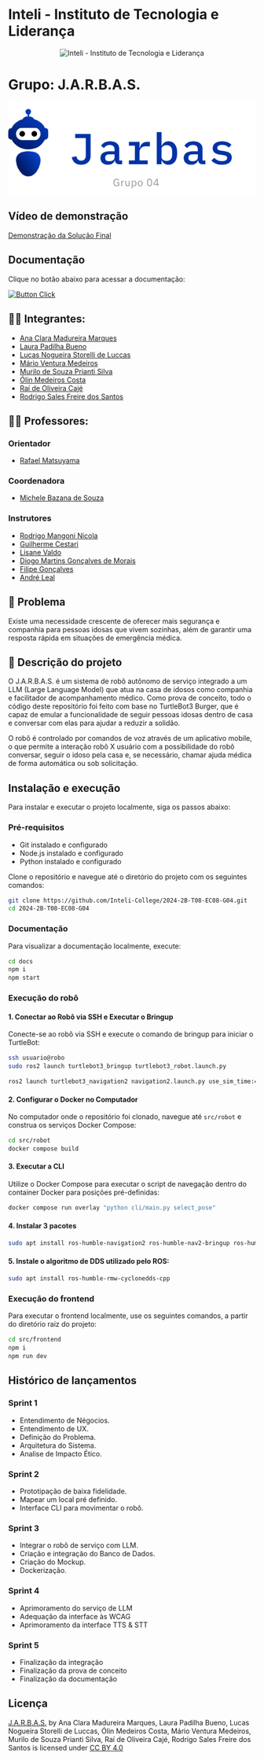 # Inteli - Instituto de Tecnologia e Liderança 

<p align="center">
<img src="https://www.inteli.edu.br/wp-content/uploads/2024/06/logo-inteli-3-768x420-1.png" alt="Inteli - Instituto de Tecnologia e Liderança" width="200">
</p>

# Grupo: J.A.R.B.A.S.

![Logo do grupo J.A.R.B.A.S.](./docs/static/img/jarbas_logo.png)

## Vídeo de demonstração

[Demonstração da Solução Final](https://youtu.be/Hy0UgpZZ7xw/)

## Documentação

Clique no botão abaixo para acessar a documentação:

[![Button Click]][Link]

[Button Click]: https://img.shields.io/badge/Documentação-37a779?style=for-the-badge
[Link]: https://inteli-college.github.io/2024-2B-T08-EC08-G04/


## :student: Integrantes:

- <a href="https://github.com/ahnina">Ana Clara Madureira Marques</a>
- <a href="https://www.linkedin.com/in/laura-p-bueno/">Laura Padilha Bueno</a>
- <a href="https://www.linkedin.com/in/lucasdeluccas/">Lucas Nogueira Storelli de Luccas</a>
- <a href="https://www.linkedin.com/in/m%C3%A1riovm/">Mário Ventura Medeiros</a>
- <a href="https://www.linkedin.com/in/murilo-prianti-0073111a1/">Murilo de Souza Prianti Silva</a>
- <a href="https://www.linkedin.com/in/olincosta/">Ólin Medeiros Costa</a>
- <a href="https://www.linkedin.com/in/raideoliveira/">Raí de Oliveira Cajé</a>
- <a href="https://www.linkedin.com/in/rodrigo-sales-07/">Rodrigo Sales Freire dos Santos</a>

## :teacher: Professores:

### Orientador

- <a href="https://www.linkedin.com/in/rafaelmatsuyama/">Rafael Matsuyama</a>

### Coordenadora

- <a href="https://www.linkedin.com/in/michele-bazana-de-souza-69b77763/">Michele Bazana de Souza</a>

### Instrutores

- <a href="https://www.linkedin.com/in/rodrigo-mangoni-nicola-537027158/">Rodrigo Mangoni Nicola</a>
- <a href="https://www.linkedin.com/in/gui-cestari/">Guilherme Cestari</a>
- <a href="https://www.linkedin.com/in/lisane-valdo/">Lisane Valdo</a>
- <a href="https://www.linkedin.com/in/diogo-martins-gon%C3%A7alves-de-morais-96404732/">Diogo Martins Gonçalves de Morais</a>
- <a href="https://www.linkedin.com/in/filipe-gon%C3%A7alves-08a55015b/">Filipe Gonçalves</a>
- <a href="https://www.linkedin.com/in/andr%C3%A9-leal-a57b2065/">André Leal</a>

## :pushpin: Problema

Existe uma necessidade crescente de oferecer mais segurança e companhia para pessoas idosas que vivem sozinhas, além de garantir uma resposta rápida em situações de emergência médica.

## :memo: Descrição do projeto

O J.A.R.B.A.S. é um sistema de robô autônomo de serviço integrado a um LLM (Large Language Model) que atua na casa de idosos como companhia e facilitador de acompanhamento médico. Como prova de conceito, todo o código deste repositório foi feito com base no TurtleBot3 Burger, que é capaz de emular a funcionalidade de seguir pessoas idosas dentro de casa e conversar com elas para ajudar a reduzir a solidão.

O robô é controlado por comandos de voz através de um aplicativo mobile, o que permite a interação robô X usuário com a possibilidade do robô conversar, seguir o idoso pela casa e, se necessário, chamar ajuda médica de forma automática ou sob solicitação.


## Instalação e execução

Para instalar e executar o projeto localmente, siga os passos abaixo:

### Pré-requisitos

- Git instalado e configurado
- Node.js instalado e configurado
- Python instalado e configurado

Clone o repositório e navegue até o diretório do projeto com os seguintes comandos:

```bash
git clone https://github.com/Inteli-College/2024-2B-T08-EC08-G04.git
cd 2024-2B-T08-EC08-G04
```

### Documentação

Para visualizar a documentação localmente, execute:

```bash
cd docs
npm i
npm start
```

### Execução do robô

#### 1. Conectar ao Robô via SSH e Executar o Bringup
Conecte-se ao robô via SSH e execute o comando de bringup para iniciar o TurtleBot:

```bash
ssh usuario@robo
sudo ros2 launch turtlebot3_bringup turtlebot3_robot.launch.py
```

```bash 
ros2 launch turtlebot3_navigation2 navigation2.launch.py use_sim_time:=False map:=<caminho do mapa>.yaml
```

#### 2. Configurar o Docker no Computador
No computador onde o repositório foi clonado, navegue até `src/robot` e construa os serviços Docker Compose:

```bash
cd src/robot
docker compose build
```

#### 3. Executar a CLI
Utilize o Docker Compose para executar o script de navegação dentro do container Docker para posições pré-definidas:

```bash
docker compose run overlay "python cli/main.py select_pose"
```

#### 4. Instalar 3 pacotes
```bash
sudo apt install ros-humble-navigation2 ros-humble-nav2-bringup ros-humble-turtlebot3
```

####  5. Instale o algoritmo de DDS utilizado pelo ROS:
```bash
sudo apt install ros-humble-rmw-cyclonedds-cpp
```

### Execução do frontend

Para executar o frontend localmente, use os seguintes comandos, a partir do diretório raiz do projeto:

```bash
cd src/frontend
npm i
npm run dev
```

## Histórico de lançamentos

### Sprint 1

- Entendimento de Négocios.
- Entendimento de UX.
- Definição do Problema.
- Arquitetura do Sistema.
- Analise de Impacto Ético.
  
### Sprint 2

- Prototipação de baixa fidelidade.
- Mapear um local pré definido.
- Interface CLI para movimentar o robô.

### Sprint 3

- Integrar o robô de serviço com LLM.
- Criação e integração do Banco de Dados.
- Criação do Mockup.
- Dockerização.

### Sprint 4

- Aprimoramento do serviço de LLM
- Adequação da interface às WCAG
- Aprimoramento da interface TTS & STT

### Sprint 5

- Finalização da integração
- Finalização da prova de conceito
- Finalização da documentação

## Licença

 <p xmlns:cc="http://creativecommons.org/ns#" xmlns:dct="http://purl.org/dc/terms/"><a property="dct:title" rel="cc:attributionURL" href="https://github.com/Inteli-College/2024-2B-T08-EC08-G04">J.A.R.B.A.S.</a> by <span property="cc:attributionName">Ana Clara Madureira Marques, Laura Padilha Bueno, Lucas Nogueira Storelli de Luccas, Ólin Medeiros Costa, Mário Ventura Medeiros, Murilo de Souza Prianti Silva, Raí de Oliveira Cajé, Rodrigo Sales Freire dos Santos </span> is licensed under <a href="https://creativecommons.org/licenses/by/4.0/?ref=chooser-v1" target="_blank" rel="license noopener noreferrer" style="display:inline-block;">CC BY 4.0<img style="height:22px!important;margin-left:3px;vertical-align:text-bottom;" src="https://mirrors.creativecommons.org/presskit/icons/cc.svg?ref=chooser-v1" alt=""><img style="height:22px!important;margin-left:3px;vertical-align:text-bottom;" src="https://mirrors.creativecommons.org/presskit/icons/by.svg?ref=chooser-v1" alt=""></a></p> 
